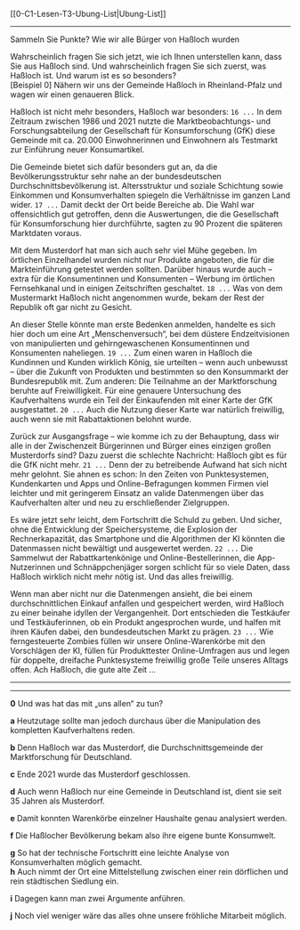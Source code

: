 [[0-C1-Lesen-T3-Ubung-List|Ubung-List]]

---
Sammeln Sie Punkte? Wie wir alle Bürger von Haßloch wurden

Wahrscheinlich fragen Sie sich jetzt, wie ich Ihnen unterstellen kann, dass Sie aus Haßloch sind. Und wahrscheinlich fragen Sie sich zuerst, was Haßloch ist. Und warum ist es so besonders?  
[Beispiel 0] Nähern wir uns der Gemeinde Haßloch in Rheinland-Pfalz und wagen wir einen genaueren Blick.

Haßloch ist nicht mehr besonders, Haßloch war besonders: `16 ...` In dem Zeitraum zwischen 1986 und 2021 nutzte die Marktbeobachtungs- und Forschungsabteilung der Gesellschaft für Konsumforschung (GfK) diese Gemeinde mit ca. 20.000 Einwohnerinnen und Einwohnern als Testmarkt zur Einführung neuer Konsumartikel.

Die Gemeinde bietet sich dafür besonders gut an, da die Bevölkerungsstruktur sehr nahe an der bundesdeutschen Durchschnittsbevölkerung ist. Altersstruktur und soziale Schichtung sowie Einkommen und Konsumverhalten spiegeln die Verhältnisse im ganzen Land wider. `17 ...` Damit deckt der Ort beide Bereiche ab. Die Wahl war offensichtlich gut getroffen, denn die Auswertungen, die die Gesellschaft für Konsumforschung hier durchführte, sagten zu 90 Prozent die späteren Marktdaten voraus.

Mit dem Musterdorf hat man sich auch sehr viel Mühe gegeben. Im örtlichen Einzelhandel wurden nicht nur Produkte angeboten, die für die Markteinführung getestet werden sollten. Darüber hinaus wurde auch – extra für die Konsumentinnen und Konsumenten – Werbung im örtlichen Fernsehkanal und in einigen Zeitschriften geschaltet. `18 ...` Was von dem Muster­markt Haßloch nicht angenommen wurde, bekam der Rest der Republik oft gar nicht zu Gesicht.

An dieser Stelle könnte man erste Bedenken anmelden, handelte es sich hier doch um eine Art „Menschenversuch“, bei dem düstere Endzeitvisionen von manipulierten und gehirngewaschenen Konsumentinnen und Konsumenten naheliegen. `19 ...` Zum einen waren in Haßloch die Kundinnen und Kunden wirklich König, sie urteilten – wenn auch unbewusst – über die Zukunft von Produkten und bestimmten so den Konsummarkt der Bundesrepublik mit. Zum anderen: Die Teilnahme an der Marktforschung beruhte auf Freiwilligkeit. Für eine genauere Untersuchung des Kaufverhaltens wurde ein Teil der Einkaufenden mit einer Karte der GfK ausgestattet. `20 ...` Auch die Nutzung dieser Karte war natürlich freiwillig, auch wenn sie mit Rabattaktionen belohnt wurde.

Zurück zur Ausgangsfrage – wie komme ich zu der Behauptung, dass wir alle in der Zwischenzeit Bürgerinnen und Bürger eines einzigen großen Musterdorfs sind? Dazu zuerst die schlechte Nachricht: Haßloch gibt es für die GfK nicht mehr. `21 ...` Denn der zu betreibende Aufwand hat sich nicht mehr gelohnt. Sie ahnen es schon: In den Zeiten von Punktesystemen, Kundenkarten und Apps und Online-Befragungen kommen Firmen viel leichter und mit geringerem Einsatz an valide Datenmengen über das Kaufverhalten alter und neu zu erschließender Zielgruppen.

Es wäre jetzt sehr leicht, dem Fortschritt die Schuld zu geben. Und sicher, ohne die Entwicklung der Speichersysteme, die Explosion der Rechnerkapazität, das Smartphone und die Algorithmen der KI könnten die Datenmassen nicht bewältigt und ausgewertet werden. `22 ...` Die Sammelwut der Rabattkartenkönige und Online-Bestellerinnen, die App-Nutzerinnen und Schnäppchenjäger sorgen schlicht für so viele Daten, dass Haßloch wirklich nicht mehr nötig ist. Und das alles freiwillig.

Wenn man aber nicht nur die Datenmengen ansieht, die bei einem durchschnittlichen Einkauf anfallen und gespeichert werden, wird Haßloch zu einer beinahe idyllen der Vergangenheit. Dort entschieden die Testkäufer und Testkäuferinnen, ob ein Produkt angesprochen wurde, und halfen mit ihren Käufen dabei, den bundesdeutschen Markt zu prägen. `23 ...` Wie ferngesteuerte Zombies füllen wir unsere Online-Warenkörbe mit den Vorschlägen der KI, füllen für Produkttester Online-Umfragen aus und legen für doppelte, dreifache Punktesysteme freiwillig große Teile unseres Alltags offen. Ach Haßloch, die gute alte Zeit ...

---
---

**0** Und was hat das mit „uns allen“ zu tun?  

**a** Heutzutage sollte man jedoch durchaus über die Manipulation des kompletten Kaufverhaltens reden.  

**b** Denn Haßloch war das Musterdorf, die Durchschnittsgemeinde der Marktforschung für Deutschland.  

**c** Ende 2021 wurde das Musterdorf geschlossen.  

**d** Auch wenn Haßloch nur eine Gemeinde in Deutschland ist, dient sie seit 35 Jahren als Musterdorf.  

**e** Damit konnten Warenkörbe einzelner Haushalte genau analysiert werden.  

**f** Die Haßlocher Bevölkerung bekam also ihre eigene bunte Konsumwelt.  

**g** So hat der technische Fortschritt eine leichte Analyse von Konsumverhalten möglich gemacht.  
**h** Auch nimmt der Ort eine Mittelstellung zwischen einer rein dörflichen und rein städtischen Siedlung ein.  

**i** Dagegen kann man zwei Argumente anführen.  

**j** Noch viel weniger wäre das alles ohne unsere fröhliche Mitarbeit möglich.  